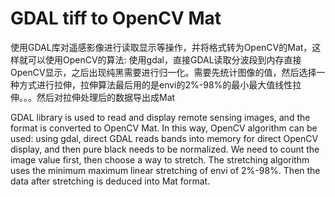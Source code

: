 # GDAL tiff to OpenCV Mat
使用GDAL库对遥感影像进行读取显示等操作，并将格式转为OpenCV的Mat，这样就可以使用OpenCV的算法:
使用gdal，直接GDAL读取分波段到内存直接OpenCV显示，之后出现纯黑需要进行归一化。需要先统计图像的值，然后选择一种方式进行拉伸，拉伸算法最后用的是envi的2%-98%的最小最大值线性拉伸。。。然后对拉伸处理后的数据导出成Mat


GDAL library is used to read and display remote sensing images, and the format is converted to OpenCV Mat. In this way, OpenCV algorithm can be used: using gdal, direct GDAL reads bands into memory for direct OpenCV display, and then pure black needs to be normalized. We need to count the image value first, then choose a way to stretch. The stretching algorithm uses the minimum maximum linear stretching of envi of 2%-98%. Then the data after stretching is deduced into Mat format.
